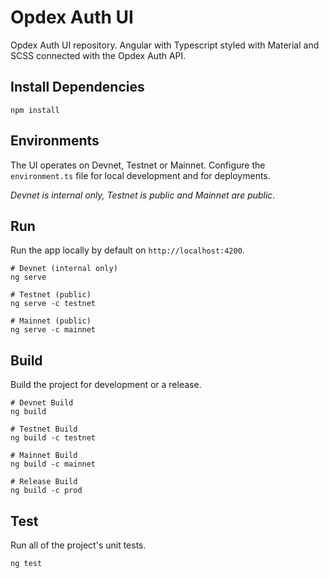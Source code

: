 # Opdex Auth UI

Opdex Auth UI repository. Angular with Typescript styled with Material and SCSS connected with the Opdex Auth API.

## Install Dependencies

```shell
npm install
```

## Environments

The UI operates on Devnet, Testnet or Mainnet. Configure the `environment.ts` file for local development and for deployments.

*Devnet is internal only, Testnet is public and Mainnet are public.*

## Run

Run the app locally by default on `http://localhost:4200`.

```shell
# Devnet (internal only)
ng serve

# Testnet (public)
ng serve -c testnet

# Mainnet (public)
ng serve -c mainnet
```

## Build

Build the project for development or a release.

```shell
# Devnet Build
ng build 

# Testnet Build
ng build -c testnet

# Mainnet Build
ng build -c mainnet

# Release Build
ng build -c prod
```

## Test

Run all of the project's unit tests.

```shell
ng test
```
